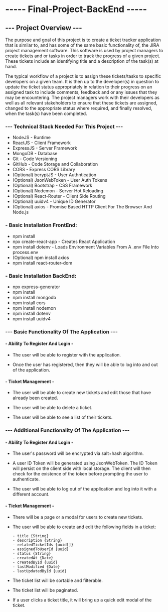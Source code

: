 # ----- Final-Project-BackEnd  ----- #



## --- Project Overview --- ##

The purpose and goal of this project is to create a ticket tracker application that is similar to, and has some of the same basic functionality of, the JIRA project management software. This software is used by project managers to create tickets and or tasks in order to track the progress of a given project. These tickets include an identifying title and a description of the task(s) at hand. 
  
The typical workflow of a project is to assign these tickets/tasks to specific developers on a given team. It is then up to the developer(s) in question to update the ticket status appropriately in relation to their progress on an assigned task to include comments, feedback and or any issues that they may be encountering.  The project managers work with their developers as well as all relevant stakeholders to ensure that these tickets are assigned, changed to the appropriate status where required, and finally resolved, when the task(s) have been completed. 

### --- Technical Stack Needed For This Project --- ###

- NodeJS - Runtime
- ReactJS - Client Framework
- ExpressJS - Server Framework
- MongoDB - Database
- Git - Code Versioning
- GitHub - Code Storage and Collaboration
- CORS - Express CORS Library
- (Optional) bcryptJS - User Authntication
- (Optional) JsonWebToken - User Auth Tokens
- (Optional) Bootstrap - CSS Framework
- (Optional) Nodemon - Server Hot Reloading
- (Optional) React-Router - Client Side Routing
- (Optional) uuidv4 - Unique ID Generator
- (Optional) axios - Promise Based HTTP Client For The Browser And Node.js


### - Basic Installation FrontEnd:  

- npm install
- npx create-react-app - Creates React Application
- npm install dotenv - Loads Environment Variables From A .env File Into process.env
- (Optional) npm install axios 
- npm install react-router-dom


### - Basic Installation BackEnd:

- npx express-generator
- npm install
- npm install mongodb
- npm install cors
- npm install nodemon
- npm install dotenv
- npm install uuidv4


### --- Basic Functionality Of The Application --- ###


#### - Ability To Register And Login - ####

- The user will be able to register with the application. 

- Once the user has registered, then they will be able to log into and out of the application. 

#### - Ticket Management - ####

- The user will be able to create new tickets and edit those that have already been created.

- The user will be able to delete a ticket.

- The user will be able to see a list of their tickets.



### --- Additional Functionality Of The Application --- ###


#### - Ability To Register And Login - ####

- The user's password will be encrypted via salt+hash algorithm.

- A user ID Token will be generated using JsonWebToken.  The ID Token will persist on the client side with local storage. The client will then check for the existence of the token before prompting the user to authenticate.

- The user will be able to log out of the application and log into it with a different account. 


#### - Ticket Management - ####

- There will be a page or a modal for users to create new tickets.

- The user will be able to create and edit the following fields in a ticket:

      - title {String}
      - description {String}
      - relatedTicketIds {uuid[]}
      - assignedToUserId {uuid}
      - status {String}
      - createdAt {Date}
      - createdById {uuid}
      - lastModified {Date}
      - lastUpdatedById {uuid}

- The ticket list will be sortable and filterable.
- The ticket list will be paginated.
- If a user clicks a ticket title, it will bring up a quick edit modal of the ticket.




